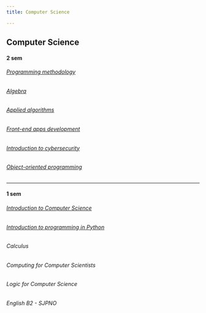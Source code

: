 ```yaml
---
title: Computer Science

---
```


## Computer Science


#### 2 sem

###### [Programming methodology](https://github.com/aszkiel71/uwr/tree/main/informatyka%20%5Bcomputer%20science%5D/%5B25-S%5D%20Metody%20Programowania)
###### [Algebra](https://github.com/aszkiel71/uwr/tree/main/informatyka%20%5Bcomputer%20science%5D/%5B25-S%5D%20Algebra)
###### [Applied algorithms](https://github.com/aszkiel71/uwr/tree/main/informatyka%20%5Bcomputer%20science%5D/%5B25-S%5D%20Algorytmika%20Praktyczna)
###### [Front-end apps development](https://github.com/aszkiel71/uwr/tree/main/informatyka%20%5Bcomputer%20science%5D/%5B25-S%5D%20KURS%20App%20Frontend%20%5BENG%5D)
###### [Introduction to cybersecurity](https://github.com/aszkiel71/uwr/tree/main/informatyka%20%5Bcomputer%20science%5D/%5B25-S%5D%20Wstep%20do%20Bezpieczenstwa%20Komputerowego)
###### [Object-oriented programming](https://github.com/aszkiel71/uwr/tree/main/informatyka%20%5Bcomputer%20science%5D/%5B25-S%5D%20Programowanie%20Obiektowe)

_________
#### 1 sem

###### [Introduction to Computer Science](https://github.com/aszkiel71/uwr/tree/main/informatyka%20%5Bcomputer%20science%5D/%5B24-W%5D%20Wstep%20do%20informatyki)
###### [Introduction to programming in Python](https://github.com/aszkiel71/uwr/tree/main/informatyka%20%5Bcomputer%20science%5D/%5B24-W%5D%20Wstep%20do%20pythona)

###### Calculus 

###### Computing for Computer Scientists 

###### Logic for Computer Science

###### English B2 - SJPNO